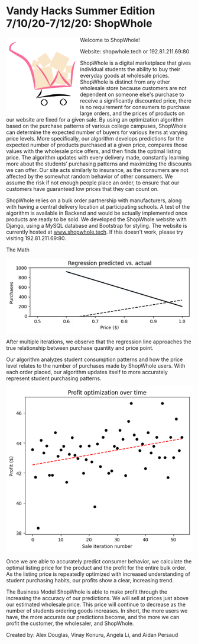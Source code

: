 # Vandy Hacks Summer Edition 7/10/20-7/12/20: ShopWhole

<img align="left" width="200" height="200" src="https://github.com/adouglas24/ShopWhole/blob/master/boga-project/static/shopwhole-transparent.png"> 


Welcome to ShopWhole!

Website: shopwhole.tech or 192.81.211.69:80

ShopWhole is a digital marketplace that gives individual students the ability to buy their everyday goods at wholesale prices. ShopWhole is distinct from any other wholesale store because customers are not dependent on someone else's purchase to receive a significantly discounted price, there is no requirement for consumers to purchase large orders, and the prices of products on our website are fixed for a given sale. By using an optimization algorithm based on the purchase patterns of various college campuses, ShopWhole can determine the expected number of buyers for various items at varying price levels. More specifically, our algorithm develops predictions for the expected number of products purchased at a given price, compares those values with the wholesale price offers, and then finds the optimal listing price. The algorithm updates with every delivery made, constantly learning more about the students’ purchasing patterns and maximizing the discounts we can offer. Our site acts similarly to insurance, as the consumers are not affected by the somewhat random behavior of other consumers. We assume the risk if not enough people place an order, to ensure that our customers have guaranteed low prices that they can count on. 

ShopWhole relies on a bulk order partnership with manufacturers, along with having a central delivery location at participating schools. 
A test of the algorithm is available in Backend and would be actually implemented once products are ready to be sold. We developed the ShopWhole website with Django, using a MySQL database and Bootstrap for styling. The website is currently hosted at www.shopwhole.tech. If this doesn't work, please try visiting 192.81.211.69:80.


The Math
<p align="center">
<img align="center" src="https://github.com/adouglas24/ShopWhole/blob/master/boga-project/static/visualization.gif">
</p>

After multiple iterations, we observe that the regression line approaches the true relationship between purchase quantity and price point.


Our algorithm analyzes student consumption patterns and how the price level relates to the number of purchases made by ShopWhole users. With each order placed, our algorithm updates itself to more accurately represent student purchasing patterns.

<p align="center">
<img src="https://github.com/adouglas24/ShopWhole/blob/master/boga-project/static/profitoptimization.png">
</p>

Once we are able to accurately predict consumer behavior, we calculate the optimal listing price for the product and the profit for the entire bulk order. As the listing price is repeatedly optimized with increased understanding of student purchasing habits, our profits show a clear, increasing trend.

The Business Model
ShopWhole is able to make profit through the increasing the accuracy of our predictions. We will sell at prices just above our estimated wholesale price. This price will continue to decrease as the number of students ordering goods increases. In short, the more users we have, the more accurate our predictions become, and the more we can profit the customer, the wholesaler, and ShopWhole.


Created by: Alex Douglas, Vinay Konuru, Angela Li, and Aidan Persaud

